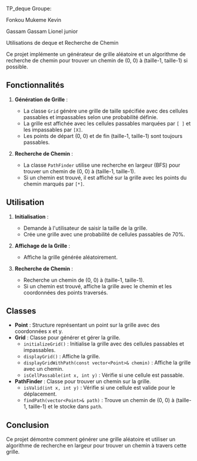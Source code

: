 TP_deque
Groupe:

Fonkou Mukeme Kevin

Gassam Gassam Lionel junior



Utilisations de deque et Recherche de Chemin

Ce projet implémente un générateur de grille aléatoire et un algorithme de recherche de chemin pour trouver un chemin de (0, 0) à (taille-1, taille-1) si possible.

## Fonctionnalités

1. **Génération de Grille** :
   - La classe `Grid` génère une grille de taille spécifiée avec des cellules passables et impassables selon une probabilité définie.
   - La grille est affichée avec les cellules passables marquées par `[ ]` et les impassables par `[X]`.
   - Les points de départ (0, 0) et de fin (taille-1, taille-1) sont toujours passables.

2. **Recherche de Chemin** :
   - La classe `PathFinder` utilise une recherche en largeur (BFS) pour trouver un chemin de (0, 0) à (taille-1, taille-1).
   - Si un chemin est trouvé, il est affiché sur la grille avec les points du chemin marqués par `[*]`.

## Utilisation

1. **Initialisation** :
   - Demande à l'utilisateur de saisir la taille de la grille.
   - Crée une grille avec une probabilité de cellules passables de 70%.

2. **Affichage de la Grille** :
   - Affiche la grille générée aléatoirement.

3. **Recherche de Chemin** :
   - Recherche un chemin de (0, 0) à (taille-1, taille-1).
   - Si un chemin est trouvé, affiche la grille avec le chemin et les coordonnées des points traversés.

## Classes

- **Point** : Structure représentant un point sur la grille avec des coordonnées x et y.
- **Grid** : Classe pour générer et gérer la grille.
  - `initializeGrid()` : Initialise la grille avec des cellules passables et impassables.
  - `displayGrid()` : Affiche la grille.
  - `displayGridWithPath(const vector<Point>& chemin)` : Affiche la grille avec un chemin.
  - `isCellPassable(int x, int y)` : Vérifie si une cellule est passable.
- **PathFinder** : Classe pour trouver un chemin sur la grille.
  - `isValid(int x, int y)` : Vérifie si une cellule est valide pour le déplacement.
  - `findPath(vector<Point>& path)` : Trouve un chemin de (0, 0) à (taille-1, taille-1) et le stocke dans `path`.

## Conclusion

Ce projet démontre comment générer une grille aléatoire et utiliser un algorithme de recherche en largeur pour trouver un chemin à travers cette grille.
